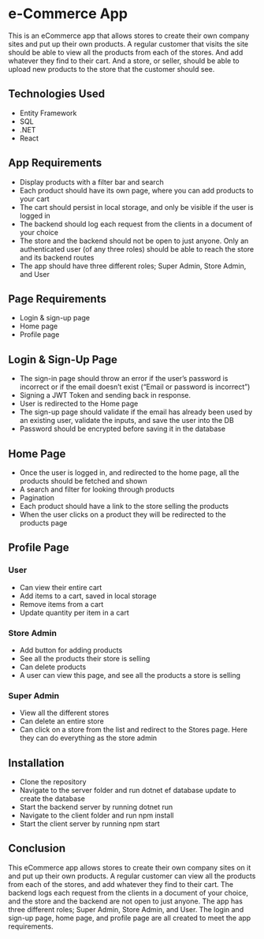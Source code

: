# e-Commerce App 

This is an eCommerce app that allows stores to create their own company sites and put up their own products. A regular customer that visits the site should be able to view all the products from each of the stores. And add whatever they find to their cart. And a store, or seller, should be able to upload new products to the store that the customer should see.

## Technologies Used
- Entity Framework
- SQL
- .NET
- React

## App Requirements
- Display products with a filter bar and search
- Each product should have its own page, where you can add products to your cart
- The cart should persist in local storage, and only be visible if the user is logged in
- The backend should log each request from the clients in a document of your choice
- The store and the backend should not be open to just anyone. Only an authenticated user (of any three roles) should be able to reach the store and its backend routes
- The app should have three different roles; Super Admin, Store Admin, and User

## Page Requirements
- Login & sign-up page
- Home page
- Profile page


## Login & Sign-Up Page
- The sign-in page should throw an error if the user’s password is incorrect or if the email doesn’t exist (“Email or password is incorrect”)
- Signing a JWT Token and sending back in response.
- User is redirected to the Home page
- The sign-up page should validate if the email has already been used by an existing user, validate the inputs, and save the user into the DB
- Password should be encrypted before saving it in the database

## Home Page
- Once the user is logged in, and redirected to the home page, all the products should be fetched and shown
- A search and filter for looking through products
- Pagination
- Each product should have a link to the store selling the products
- When the user clicks on a product they will be redirected to the products page
## Profile Page
### User
- Can view their entire cart
- Add items to a cart, saved in local storage
- Remove items from a cart
- Update quantity per item in a cart
### Store Admin
- Add button for adding products
- See all the products their store is selling
- Can delete products
- A user can view this page, and see all the products a store is selling
### Super Admin
- View all the different stores
- Can delete an entire store
- Can click on a store from the list and redirect to the Stores page. Here they can do everything as the store admin

## Installation
- Clone the repository
- Navigate to the server folder and run dotnet ef database update to create the database
- Start the backend server by running dotnet run
- Navigate to the client folder and run npm install
- Start the client server by running npm start

## Conclusion

This eCommerce app allows stores to create their own company sites on it and put up their own products. A regular customer can view all the products from each of the stores, and add whatever they find to their cart. The backend logs each request from the clients in a document of your choice, and the store and the backend are not open to just anyone. The app has three different roles; Super Admin, Store Admin, and User. The login and sign-up page, home page, and profile page are all created to meet the app requirements.
